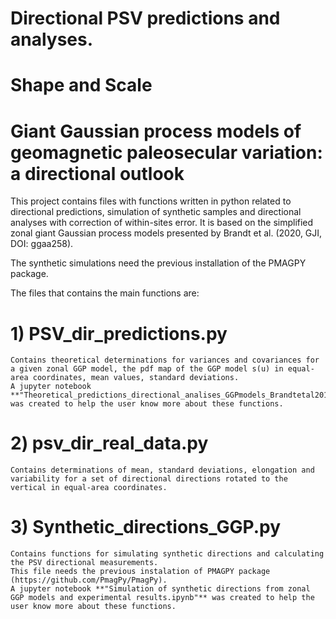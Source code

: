 # Directional PSV predictions and analyses.
# Shape and Scale
# Giant Gaussian process models of geomagnetic paleosecular variation: a directional outlook

This project contains files with functions written in python related to directional predictions, simulation of synthetic samples and directional analyses with correction of within-sites error. It is based on the simplified zonal giant Gaussian process models presented by Brandt et al. (2020, GJI, DOI: ggaa258).

The synthetic simulations need the previous installation of the PMAGPY package.

The files that contains the main functions are:

# 1) **PSV_dir_predictions.py**
	Contains theoretical determinations for variances and covariances for a given zonal GGP model, the pdf map of the GGP model s(u) in equal-area coordinates, mean values, standard deviations. 
	A jupyter notebook **"Theoretical_predictions_directional_analises_GGPmodels_Brandtetal2019.ipynb"** was created to help the user know more about these functions.
	
# 2) **psv_dir_real_data.py**
	Contains determinations of mean, standard deviations, elongation and variability for a set of directional directions rotated to the vertical in equal-area coordinates. 

# 3) **Synthetic_directions_GGP.py**
	Contains functions for simulating synthetic directions and calculating the PSV directional measurements.
	This file needs the previous instalation of PMAGPY package (https://github.com/PmagPy/PmagPy). 	
	A jupyter notebook **"Simulation of synthetic directions from zonal GGP models and experimental results.ipynb"** was created to help the user know more about these functions.

